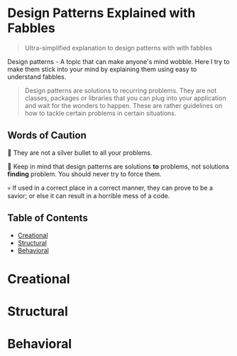 Design Patterns Explained with Fabbles
=====================================

> Ultra-simplified explanation to design patterns with with fabbles

Design patterns - A topic that can make anyone's mind wobble. Here I try to make them stick into your mind by explaining them using easy to understand fabbles.

> Design patterns are solutions to recurring problems. They are not classes, packages or libraries that you can plug into your application and wait for the wonders to happen. These are rather guidelines on how to tackle certain problems in certain situations.

## Words of Caution

🔫 They are not a silver bullet to all your problems.

🔨 Keep in mind that design patterns are solutions **to** problems, not solutions **finding** problem. You should never try to force them.

💀 If used in a correct place in a correct manner, they can prove to be a savior; or else it can result in a horrible mess of a code.

## Table of Contents

* [Creational](#creational)
* [Structural](#structural)
* [Behavioral](#behavioral)


Creational
===================
Structural
===================
Behavioral
===================